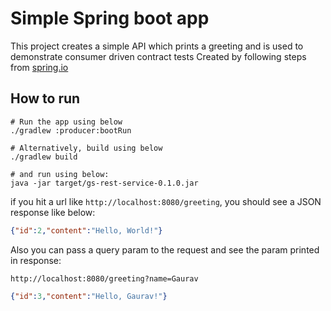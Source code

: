 # Simple Spring boot app

This project creates a simple API which prints a greeting and is used to demonstrate consumer driven contract tests
Created by following steps from [spring.io](https://spring.io/guides/gs/rest-service/)

## How to run

```ignorelang
# Run the app using below
./gradlew :producer:bootRun

# Alternatively, build using below
./gradlew build

# and run using below:
java -jar target/gs-rest-service-0.1.0.jar
```

if you hit a url like `http://localhost:8080/greeting`, you should see a JSON response like below:

```json
{"id":2,"content":"Hello, World!"}
``` 

Also you can pass a query param to the request and see the param printed in response:

```ignorelang
http://localhost:8080/greeting?name=Gaurav
```

```json
{"id":3,"content":"Hello, Gaurav!"}
```